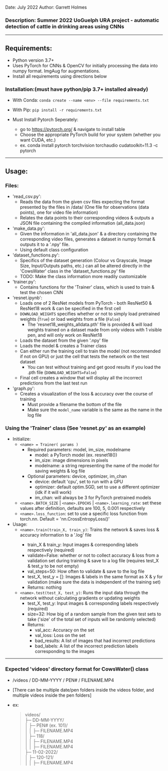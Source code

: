 Date: July 2022
Author: Garrett Holmes
### Description: Summer 2022 UoGuelph URA project - automatic detection of cattle in drinking areas using CNNs
---
## Requirements:

- Python version 3.7+
- Uses PyTorch for CNNs & OpenCV for initially processing the data into numpy format. ImgAug for augmentations.
- Install all requirements using directions below

### Installation:(must have python/pip 3.7+ installed already)
- With Conda: `conda create --name <env> --file requirements.txt`
- With Pip: `pip install -r requirements.txt`

- Must Install Pytorch Seperately: 
    - go to https://pytorch.org/ & navigate to install table
    - Choose the appropriate PyTorch build for your system (whether you want CUDA, etc.)
    - ex. conda install pytorch torchvision torchaudio cudatoolkit=11.3 -c pytorch

---
## Usage:
### Files:
- 'read_csv.py':
    - Reads the data from the given csv files expecting the format presented by the files in /data/ (One file for observations (data points), one for video file information)
    - Relates the data points to their corresponding videos & outputs a JSON file containing the compiled information (all_data.json)
- 'make_data.py':
    - Given the information in 'all_data.json' & a directory containing the corresponding video files, generates a dataset in numpy format & outputs it to a '.npy' file.
    - Using default class configuration
- 'dataset_functions.py':
    - Specifics of the dataset generation (Colour vs Grayscale, Image Size, Input/Outputs paths, etc.) can all be altered directly in the 'CowsWater' class in  the 'dataset_functions.py' file
    - TODO: Make the class information more readily customizable
- 'trainer.py':
    - Contains functions for the 'Trainer' class, which is used to train & test the chosen CNN
- 'resnet.ipynb':
    - Loads one of 2 ResNet models from PyTorch - both ResNet50 & ResNet18 work & can be specified in the first cell
    - `DOWNLOAD_WEIGHTS` specifies whether or not to simply load pretrained weights (`True`) or load weights from a file (`False`)
        - The 'resnet18_weights_alldata.pth' file is provided & will load weights trained on a dataset made from only videos with 1 visible pen, and will only work on ResNet18
    - Loads the dataset from the given '.npy' file
    - Loads the model & creates a Trainer class
    - Can either run the training cell to train the model (not recommended if not on GPU) or just the cell that tests the network on the test dataset
        - You can test without training and get good results if you load the .pth file (`DOWNLOAD_WEIGHTS=False`)
    - Final cell creates a window that will display all the incorrect predictions from the last test run
- 'graph.py':
    - Creates a visualization of the loss & accuracy over the course of training
        - Must provide a filename the bottom of the file
        - Make sure the `model_name` variable is the same as the name in the log file

### Using the 'Trainer' class (See 'resnet.py' as an example)
- Initialize:
    - `<name> = Trainer( params )`
        - Required parameters: model, im_size, modelname
            - model: a PyTorch model (ex. resnet18())
            - im_size: image dimensions in pixels
            - modelname: a string representing the name of the model for saving weights & log file
        - Optional parameters: device, optimizer, im_chan
            - device: default 'cpu', set to run with a GPU
            - optimizer: default optim.SGD, set to use a different optimizer (idk if it will work)
            - im_chan: will always be 3 for PyTorch pretrained models
    - `<name>.BATCH_SIZE` | `<name>.EPOCHS` | `<name>.learning_rate`: set these values after definition, defaults are 100, 5, 0.001 respectively
    - `<name>.loss_function`: set to use a specific loss function from torch.nn. Default = 'nn.CrossEntropyLoss()'
- Usage:
    - `<name>.train(train_X, train_y)`: Trains the network & saves loss & accuracy information to a '<modelname>.log' file
        - train_X & train_y: Input images & corresponding labels respectively (required)
        - validate=False: whether or not to collect accuracy & loss from a validation set during training & save to a log file (requires test_X & test_y to be not empty)
        - val_steps=50: How often to validate & save to the log file
        - test_X, test_y = []: Images & labels in the same format as X & y for validation (make sure the data is independent of the training set)
        - Returns: nothing
    - `<name>.test(test_X, test_y)`: Runs the input data through the network without calculating gradients or updating weights
        - test_X, test_y: Input images & corresponding labels respectively (required)
        - size=32: How big of a random sample from the given test sets to take ('size' of the total set of inputs will be randomly selected)
        - Returns: 
            - val_acc: Accuracy on the set
            - val_loss: Loss on the set
            - bad_results: A list of images that had incorrect predictions
            - bad_labels: A list of the incorrect prediction labels corresponding to the images
---
### Expected 'videos' directory format for CowsWater() class

- /videos / DD-MM-YYYY / PEN# / FILENAME.MP4

- [There can be multiple date/pen folders inside the videos folder, and multiple videos inside the pen folders]
- ex:
    >videos/\
    ├─ DD-MM-YYYY/\
    │  ├─ PEN# (ex. 101)/\
    │  │  ├─ FILENAME.MP4\
    │  ├─ 118/\
    │  │  ├─ FILENAME.MP4\
    │  │  ├─ FILENAME.MP4\
    ├─ 11-02-2022/\
    │  ├─ 120-121/\
    │  │  ├─ FILENAME.MP4
